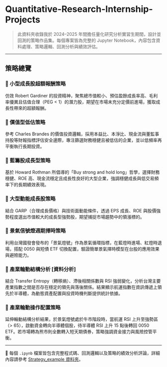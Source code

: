 # Quantitative-Research-Internship-Projects

> 此資料夾收錄我於 2024–2025 年間擔任量化研究分析實習生期間，設計並回測的策略作品集。每個專案皆為完整的 Jupyter Notebook，內容包含資料處理、策略邏輯、回測分析與績效評估。

---

## 策略總覽

### 📌 小型成長股超額報酬策略
仿效 Robert Gardiner 的投資精神，聚焦總市值較小、預估盈餘成長率高、毛利率優異且估值合理（PEG < 1）的潛力股，期望在市場未充分定價前進場，獲取成長性帶來的超額報酬。

### 📌 價值型低估策略
參考 Charles Brandes 的價值投資邏輯，採用本益比、本淨比、現金流與董監事持股等財報指標評估安全邊際，專注篩選財務穩健且被低估的企業，並以低頻率再平衡執行長期投資。

### 📌 藍籌股成長型策略
基於 Howard Rothman 所倡導的「Buy strong and hold long」哲學，選擇財務穩健、ROE 高、現金流穩定且成長性良好的大型企業，強調穩健成長與低交易頻率下的長期績效表現。

### 📌 大型動能成長股策略
結合 GARP（合理成長價格）與技術面動能條件，透過 EPS 成長、ROE 與股價強勢程度選出市值較大的成長型強勢股，期望捕捉市場趨勢中的領漲標的。

### 📌 景氣信號燈週期擇時策略
利用台灣國發會發布的「景氣燈號」作為景氣循環指標，在藍燈時進場、紅燈時退場，搭配 0050 與短債 ETF 切換配置，驗證簡單景氣擇時模型在台股的應用效果與避險能力。

### 📌 產業輪動結構分析 [資料分析]  
結合 Transfer Entropy（轉移熵）、滯後相關係數與 RSI 強弱變化，分析台灣主要產業指數之間是否存在穩定的領先與落後關係。結果顯示航運指數在資訊傳遞上領先於半導體，為動態資產配置與投資時機判斷提供統計依據。

### 📌 產業輪動操作配置策略  
延伸輪動結構分析結果，於景氣燈號處於牛市階段時，當航運 RSI 上升至強勢區（> 65），啟動資金轉向半導體個股，待半導體 RSI 上升 15 點後轉回 0050 ETF。若市場轉為熊市則全數轉入短天期債券，策略強調資金接力與風險控管平衡。

---

📁 每個 `.ipynb` 檔案皆包含完整程式碼、回測邏輯以及策略的績效分析評論，詳細內容請參考 [Strategy_example 資料夾](./Strategy_example)。



